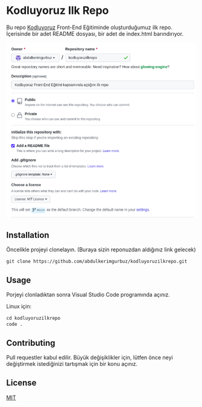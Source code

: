 # Kodluyoruz Ilk Repo


Bu repo [Kodluyoruz](https://www.kodluyoruz.org) Front-End Eğitiminde oluşturduğumuz ilk repo. İçerisinde bir adet README dosyası, bir adet de index.html barındırıyor.


![Repo](img/repo.png)


## Installation


Öncelikle projeyi clonelayın. (Buraya sizin reponuzdan aldığınız link gelecek)

```
git clone https://github.com/abdulkerimgurbuz/kodluyoruzilkrepo.git
```


## Usage


Porjeyi clonladıktan sonra Visual Studio Code programında açınız.

Linux için:

```
cd kodluyoruzilkrepo
code .
```


## Contributing


Pull requestler kabul edilir. Büyük değişiklikler için, lütfen önce neyi değiştirmek istediğinizi tartışmak için bir konu açınız.


## License


[MIT](https://choosealicense.com/licenses/mit/)
